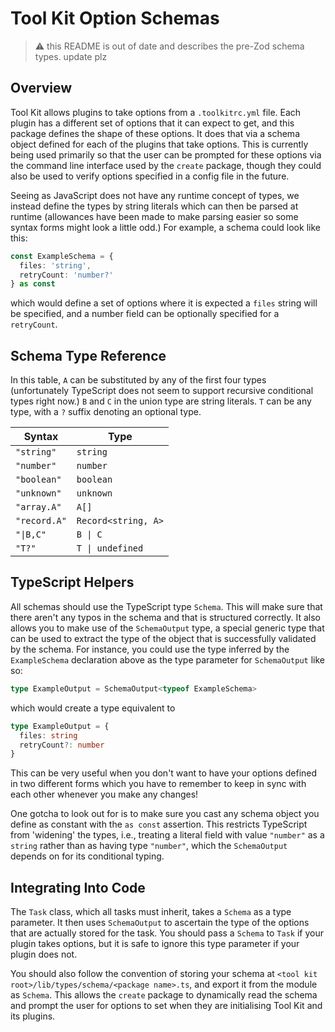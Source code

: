 # Tool Kit Option Schemas

> ⚠️ this README is out of date and describes the pre-Zod schema types. update plz

## Overview

Tool Kit allows plugins to take options from a `.toolkitrc.yml` file. Each
plugin has a different set of options that it can expect to get, and this
package defines the shape of these options. It does that via a schema object
defined for each of the plugins that take options. This is currently being used
primarily so that the user can be prompted for these options via the command
line interface used by the `create` package, though they could also be used to
verify options specified in a config file in the future.

Seeing as JavaScript does not have any runtime concept of types, we instead
define the types by string literals which can then be parsed at runtime
(allowances have been made to make parsing easier so some syntax forms might
look a little odd.) For example, a schema could look like this:

```typescript
const ExampleSchema = {
  files: 'string',
  retryCount: 'number?'
} as const
```

which would define a set of options where it is expected a `files` string will
be specified, and a number field can be optionally specified for a `retryCount`.

## Schema Type Reference

In this table, `A` can be substituted by any of the first four types
(unfortunately TypeScript does not seem to support recursive conditional types
right now.) `B` and `C` in the union type are string literals. `T` can be any
type, with a `?` suffix denoting an optional type.

| Syntax       | Type                |
| ------------ | ------------------- |
| `"string"`   | `string`            |
| `"number"`   | `number`            |
| `"boolean"`  | `boolean`           |
| `"unknown"`  | `unknown`           |
| `"array.A"`  | `A[]`               |
| `"record.A"` | `Record<string, A>` |
| `"\|B,C"`    | `B \| C`            |
| `"T?"`       | `T \| undefined`    |

## TypeScript Helpers

All schemas should use the TypeScript type `Schema`. This will make sure that
there aren't any typos in the schema and that is structured correctly. It also
allows you to make use of the `SchemaOutput` type, a special generic type that
can be used to extract the type of the object that is successfully validated by
the schema. For instance, you could use the type inferred by the `ExampleSchema`
declaration above as the type parameter for `SchemaOutput` like so:

```typescript
type ExampleOutput = SchemaOutput<typeof ExampleSchema>
```

which would create a type equivalent to

```typescript
type ExampleOutput = {
  files: string
  retryCount?: number
}
```

This can be very useful when you don't want to have your options defined in two
different forms which you have to remember to keep in sync with each other
whenever you make any changes!

One gotcha to look out for is to make sure you cast any schema object you define
as constant with the `as const` assertion. This restricts TypeScript from
'widening' the types, i.e., treating a literal field with value `"number"` as a
`string` rather than as having type `"number"`, which the `SchemaOutput` depends
on for its conditional typing.

## Integrating Into Code

The `Task` class, which all tasks must inherit, takes a `Schema` as a type
parameter. It then uses `SchemaOutput` to ascertain the type of the options that
are actually stored for the task. You should pass a `Schema` to `Task` if your
plugin takes options, but it is safe to ignore this type parameter if your
plugin does not.

You should also follow the convention of storing your schema at `<tool kit root>/lib/types/schema/<package name>.ts`, and export it from the module as
`Schema`. This allows the `create` package to dynamically read the schema and
prompt the user for options to set when they are initialising Tool Kit and its
plugins.
